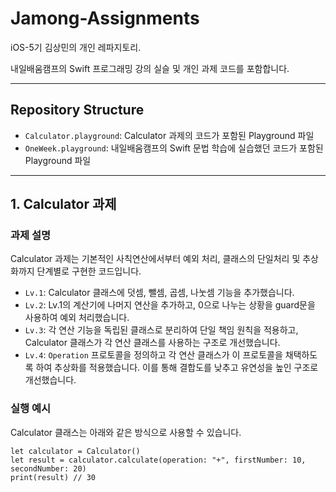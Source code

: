 # Jamong-Assignments

iOS-5기 김상민의 개인 레파지토리.

내일배움캠프의 Swift 프로그래밍 강의 실슬 및 개인 과제 코드를 포함합니다.

---

## Repository Structure

- `Calculator.playground`: Calculator 과제의 코드가 포함된 Playground 파일
- `OneWeek.playground`: 내일배움캠프의 Swift 문법 학습에 실습했던 코드가 포함된 Playground 파일

---

## 1. Calculator 과제 

### 과제 설명

Calculator 과제는 기본적인 사칙연산에서부터 예외 처리, 클래스의 단일처리 및 추상화까지 단계별로 구현한 코드입니다.

- `Lv.1`: Calculator 클래스에 덧셈, 뺄셈, 곱셈, 나눗셈 기능을 추가했습니다.
- `Lv.2`: Lv.1의 계산기에 나머지 연산을 추가하고, 0으로 나누는 상황을 guard문을 사용하여 예외 처리했습니다.
- `Lv.3`: 각 연산 기능을 독립된 클래스로 분리하여 단일 책임 원칙을 적용하고, Calculator 클래스가 각 연산 클래스를 사용하는 구조로 개선했습니다.
- `Lv.4`: `Operation` 프로토콜을 정의하고 각 연산 클래스가 이 프로토콜을 채택하도록 하여 추상화를 적용했습니다. 이를 통해 결합도를 낮추고 유연성을 높인 구조로 개선했습니다.

### 실행 예시

Calculator 클래스는 아래와 같은 방식으로 사용할 수 있습니다.

```swfit
let calculator = Calculator()
let result = calculator.calculate(operation: "+", firstNumber: 10, secondNumber: 20)
print(result) // 30
```
